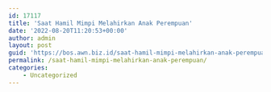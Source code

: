 ```yaml
---
id: 17117
title: 'Saat Hamil Mimpi Melahirkan Anak Perempuan'
date: '2022-08-20T11:20:53+00:00'
author: admin
layout: post
guid: 'https://bos.awn.biz.id/saat-hamil-mimpi-melahirkan-anak-perempuan/'
permalink: /saat-hamil-mimpi-melahirkan-anak-perempuan/
categories:
    - Uncategorized
---
```


